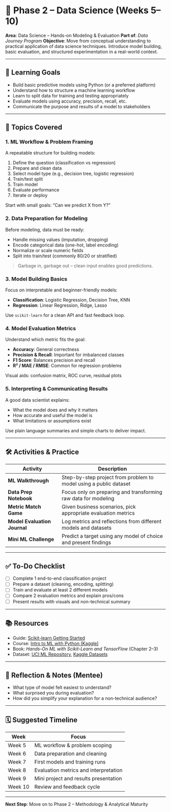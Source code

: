 # 🧠 Phase 2 – Data Science (Weeks 5–10)

**Area**: Data Science – Hands-on Modeling & Evaluation
**Part of**: _Data Journey Program_
**Objective**: Move from conceptual understanding to practical application of data science techniques. Introduce model building, basic evaluation, and structured experimentation in a real-world context.

---

## 🌟 Learning Goals

- Build basic predictive models using Python (or a preferred platform)
- Understand how to structure a machine learning workflow
- Learn to split data for training and testing appropriately
- Evaluate models using accuracy, precision, recall, etc.
- Communicate the purpose and results of a model to stakeholders

---

## 🧩 Topics Covered

### 1. **ML Workflow & Problem Framing**

A repeatable structure for building models:

1. Define the question (classification vs regression)
2. Prepare and clean data
3. Select model type (e.g., decision tree, logistic regression)
4. Train/test split
5. Train model
6. Evaluate performance
7. Iterate or deploy

Start with small goals: “Can we predict X from Y?”

### 2. **Data Preparation for Modeling**

Before modeling, data must be ready:

- Handle missing values (imputation, dropping)
- Encode categorical data (one-hot, label encoding)
- Normalize or scale numeric fields
- Split into train/test (commonly 80/20 or stratified)

> Garbage in, garbage out – clean input enables good predictions.

### 3. **Model Building Basics**

Focus on interpretable and beginner-friendly models:

- **Classification**: Logistic Regression, Decision Tree, KNN
- **Regression**: Linear Regression, Ridge, Lasso

Use `scikit-learn` for a clean API and fast feedback loop.

### 4. **Model Evaluation Metrics**

Understand which metric fits the goal:

- **Accuracy**: General correctness
- **Precision & Recall**: Important for imbalanced classes
- **F1 Score**: Balances precision and recall
- **R² / MAE / RMSE**: Common for regression problems

Visual aids: confusion matrix, ROC curve, residual plots

### 5. **Interpreting & Communicating Results**

A good data scientist explains:

- What the model does and why it matters
- How accurate and useful the model is
- What limitations or assumptions exist

Use plain language summaries and simple charts to deliver impact.

---

## 🛠️ Activities & Practice

| Activity                     | Description                                                       |
| ---------------------------- | ----------------------------------------------------------------- |
| **ML Walkthrough**           | Step-by-step project from problem to model using a public dataset |
| **Data Prep Notebook**       | Focus only on preparing and transforming raw data for modeling    |
| **Metric Match Game**        | Given business scenarios, pick appropriate evaluation metrics     |
| **Model Evaluation Journal** | Log metrics and reflections from different models and datasets    |
| **Mini ML Challenge**        | Predict a target using any model of choice and present findings   |

---

## ✅ To-Do Checklist

- [ ] Complete 1 end-to-end classification project
- [ ] Prepare a dataset (cleaning, encoding, splitting)
- [ ] Train and evaluate at least 2 different models
- [ ] Compare 2 evaluation metrics and explain pros/cons
- [ ] Present results with visuals and non-technical summary

---

## 📚 Resources

- Guide: [Scikit-learn Getting Started](https://scikit-learn.org/stable/getting_started.html)
- Course: [Intro to ML with Python (Kaggle)](https://www.kaggle.com/learn/intro-to-machine-learning)
- Book: _Hands-On ML with Scikit-Learn and TensorFlow_ (Chapter 2–3)
- Dataset: [UCI ML Repository](https://archive.ics.uci.edu/ml/index.php), [Kaggle Datasets](https://www.kaggle.com/datasets)

---

## 📝 Reflection & Notes (Mentee)

- What type of model felt easiest to understand?
- What surprised you during evaluation?
- How did you simplify your explanation for a non-technical audience?

---

## 🗓️ Suggested Timeline

| Week    | Focus                                 |
| ------- | ------------------------------------- |
| Week 5  | ML workflow & problem scoping         |
| Week 6  | Data preparation and cleaning         |
| Week 7  | First models and training runs        |
| Week 8  | Evaluation metrics and interpretation |
| Week 9  | Mini project and results presentation |
| Week 10 | Review and feedback cycle             |

---

**Next Step**: Move on to Phase 2 – Methodology & Analytical Maturity
